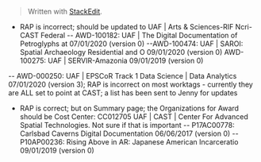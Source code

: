 


> Written with [StackEdit](https://stackedit.io/).

- RAP is incorrect; should be updated to UAF | Arts & Sciences-RIF Ncri-CAST Federal
-- AWD-100182: UAF | The Digital Documentation of Petroglyphs at 07/01/2020 (version 0)
--AWD-100474: UAF | SAROI: Spatial Archaeology Residential and O 09/01/2020 (version 0)
AWD-100275: UAF | SERVIR-Amazonia 09/01/2019 (version 0)

-- AWD-000250: UAF | EPSCoR Track 1 Data Science | Data Analytics 07/01/2020 (version 3); RAP is incorrect on most worktags - currently they are ALL set to point at CAST; a list has been sent to Jenny for updates



- RAP is correct; but on Summary page; the Organizations for Award should be Cost Center: CC012705 UAF | CAST | Center For Advanced Spatial Technologies. Not sure if that is important
-- P17AC00778: Carlsbad Caverns Digital Documentation 06/06/2017 (version 0)
-- P10AP00236: Rising Above in AR: Japanese American Incarceratio 09/01/2019 (version 0)







<!--stackedit_data:
eyJoaXN0b3J5IjpbMTY4NTQxNDM4NiwtMTYzNDA2NzM5Ml19
-->